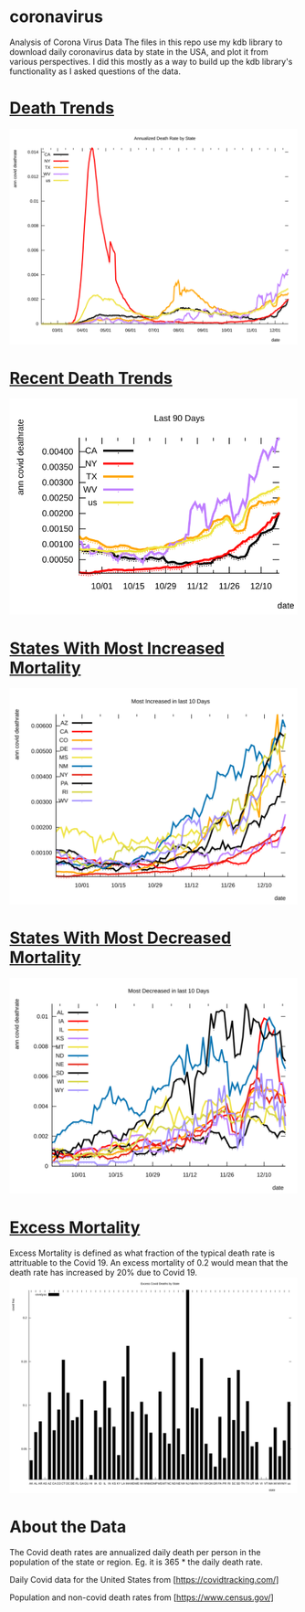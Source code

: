 # coronavirus
Analysis of Corona Virus Data
The files in this repo use my kdb library to download daily coronavirus data by state in the USA, and plot it from various perspectives.
I did this mostly as a way to build up the kdb library's functionality as I asked questions of the data.

 # [Death Trends](./death_trends.svg) 
 <img src="./death_trends.svg">
  
 # [Recent Death Trends](./recent_death_trends.svg)
 <img src="./recent_death_trends.svg">
 
 # [States With Most Increased Mortality](./most_increased.svg) 
 <img src="./most_increased.svg">
 
 # [States With Most Decreased Mortality](./most_decreased.svg) 
 <img src="./most_decreased.svg">
 
 # [Excess Mortality](./excess_by_state.svg) 
 Excess Mortality is defined as what fraction of the typical death rate is attrituable to the Covid 19. An excess mortality of 0.2 would mean that the 
 death rate has increased by 20% due to Covid 19.
 <img src="./excess_by_state.svg">
 

# About the Data

The Covid death rates are annualized daily death per person in the population of the state or region. Eg. it is 365 * the daily death rate. 

Daily Covid data for the United States from [https://covidtracking.com/]

Population and non-covid death rates from [https://www.census.gov/]
